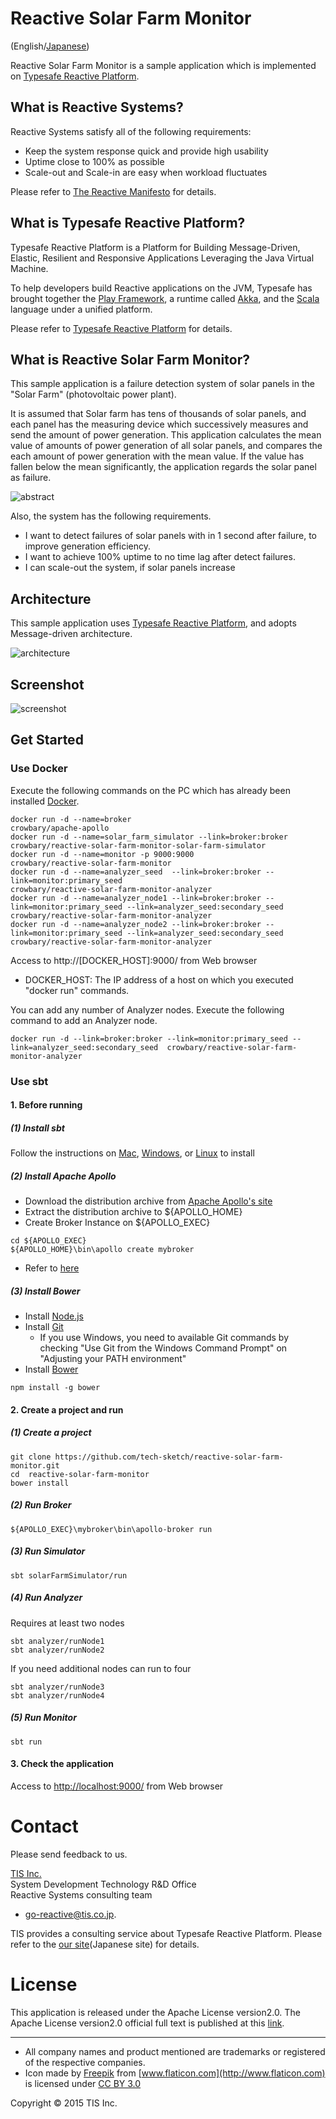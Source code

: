 Reactive Solar Farm Monitor
===========================

(English/[Japanese](README.ja.md))

Reactive Solar Farm Monitor is a sample application which is implemented on [Typesafe Reactive Platform](http://www.typesafe.com/products/typesafe-reactive-platform).

What is Reactive Systems?
--------------------------
Reactive Systems satisfy all of the following requirements:
* Keep the system response quick and provide high usability
* Uptime close to 100% as possible
* Scale-out and Scale-in are easy when workload fluctuates

Please refer to [The Reactive Manifesto](http://www.reactivemanifesto.org/) for details.

What is Typesafe Reactive Platform?
---------------------------------

Typesafe Reactive Platform is a Platform for Building Message-Driven, Elastic, Resilient
and Responsive Applications Leveraging the Java Virtual Machine.

To help developers build Reactive applications on the JVM,
Typesafe has brought together the [Play Framework](https://playframework.com/), a runtime
called [Akka](http://akka.io/), and the [Scala](http://www.scala-lang.org/) language under a unified platform.

Please refer to [Typesafe Reactive Platform](http://www.typesafe.com/products/typesafe-reactive-platform) for details.

What is Reactive Solar Farm Monitor?
----
This sample application is a failure detection system of solar panels in the "Solar Farm" (photovoltaic power plant).

It is assumed that Solar farm has tens of thousands of solar panels, and each panel has the measuring device which successively measures and send the amount of power generation. This application calculates the mean value of amounts of power generation of all solar panels, and compares the each amount of power generation with the mean value. If the value has fallen below the mean significantly, the application regards the solar panel as failure.


![abstract](img/reactive-solar-farm-monitor_abstract.png)

Also, the system has the following requirements.

* I want to detect failures of solar panels with in 1 second after failure, to improve generation efficiency.
* I want to achieve 100% uptime to no time lag after detect failures.
* I can scale-out the system, if solar panels increase

Architecture
--------------
This sample application uses [Typesafe Reactive Platform](http://www.typesafe.com/products/typesafe-reactive-platform), and adopts Message-driven architecture.

![architecture](img/reactive-solar-farm-monitor_architecture.png)

Screenshot
------------------

![screenshot](img/reactive-solar-farm-monitor_screenshot.png)

Get Started
---------

### Use Docker

Execute the following commands on the PC which has already been installed [Docker](https://www.docker.com/).

~~~
docker run -d --name=broker                                    crowbary/apache-apollo
docker run -d --name=solar_farm_simulator --link=broker:broker crowbary/reactive-solar-farm-monitor-solar-farm-simulator
docker run -d --name=monitor -p 9000:9000                      crowbary/reactive-solar-farm-monitor
docker run -d --name=analyzer_seed  --link=broker:broker --link=monitor:primary_seed                                      crowbary/reactive-solar-farm-monitor-analyzer
docker run -d --name=analyzer_node1 --link=broker:broker --link=monitor:primary_seed --link=analyzer_seed:secondary_seed  crowbary/reactive-solar-farm-monitor-analyzer
docker run -d --name=analyzer_node2 --link=broker:broker --link=monitor:primary_seed --link=analyzer_seed:secondary_seed  crowbary/reactive-solar-farm-monitor-analyzer
~~~

Access to http://[DOCKER_HOST]:9000/ from Web browser

* DOCKER_HOST: The IP address of a host on which you executed "docker run" commands.

You can add any number of Analyzer nodes.
Execute the following command to add an Analyzer node.
~~~
docker run -d --link=broker:broker --link=monitor:primary_seed --link=analyzer_seed:secondary_seed  crowbary/reactive-solar-farm-monitor-analyzer
~~~

### Use sbt

#### 1. Before running

##### (1) Install sbt

Follow the instructions on [Mac](http://www.scala-sbt.org/0.13/docs/ja/Installing-sbt-on-Mac.html), [Windows](http://www.scala-sbt.org/0.13/docs/ja/Installing-sbt-on-Windows.html), or [Linux](http://www.scala-sbt.org/0.13/docs/ja/Installing-sbt-on-Linux.html) to install

##### (2) Install Apache Apollo

* Download the distribution archive from  [Apache Apollo's site](https://activemq.apache.org/apollo/download.html)
* Extract the distribution archive to ${APOLLO_HOME}
* Create Broker Instance on ${APOLLO_EXEC}
~~~
cd ${APOLLO_EXEC}
${APOLLO_HOME}\bin\apollo create mybroker
~~~
* Refer to [here](http://activemq.apache.org/apollo/versions/1.7.1/website/documentation/getting-started.html)


##### (3) Install Bower

* Install [Node.js](https://nodejs.org/)
* Install [Git](http://git-scm.com/downloads)
    * If you use Windows, you need to available Git commands by checking "Use Git from the Windows Command Prompt" on "Adjusting your PATH environment"
* Install [Bower](http://bower.io/#install-bower)

~~~
npm install -g bower
~~~


#### 2. Create a project and run

##### (1) Create a project

~~~
git clone https://github.com/tech-sketch/reactive-solar-farm-monitor.git
cd  reactive-solar-farm-monitor
bower install
~~~

##### (2) Run Broker

~~~
${APOLLO_EXEC}\mybroker\bin\apollo-broker run
~~~

##### (3) Run Simulator

~~~
sbt solarFarmSimulator/run
~~~

##### (4) Run Analyzer

Requires at least two nodes

~~~
sbt analyzer/runNode1
sbt analyzer/runNode2
~~~

If you need additional nodes can run to four

~~~
sbt analyzer/runNode3
sbt analyzer/runNode4
~~~

##### (5) Run Monitor

~~~
sbt run
~~~

#### 3. Check the application

Access to [http://localhost:9000/](http://localhost:9000/) from Web browser

# Contact

Please send feedback to us.

[TIS Inc.](http://www.tis.com/)  
System Development Technology R&D Office  
Reactive Systems consulting team  

* <go-reactive@tis.co.jp>.

TIS provides a consulting service about Typesafe Reactive Platform. Please refer to the [our site](http://www.tis.jp/service_solution/goreactive/)(Japanese site) for details.

# License

This application is released under the Apache License version2.0.
The Apache License version2.0 official full text is published at this [link](http://www.apache.org/licenses/LICENSE-2.0.html).

---------

* All company names and product mentioned are trademarks or registered of the respective companies.
* Icon made by [Freepik](http://www.freepik.com) from [www.flaticon.com](http://www.flaticon.com) is licensed under [CC BY 3.0](http://creativecommons.org/licenses/by/3.0/)

Copyright © 2015 TIS Inc.

